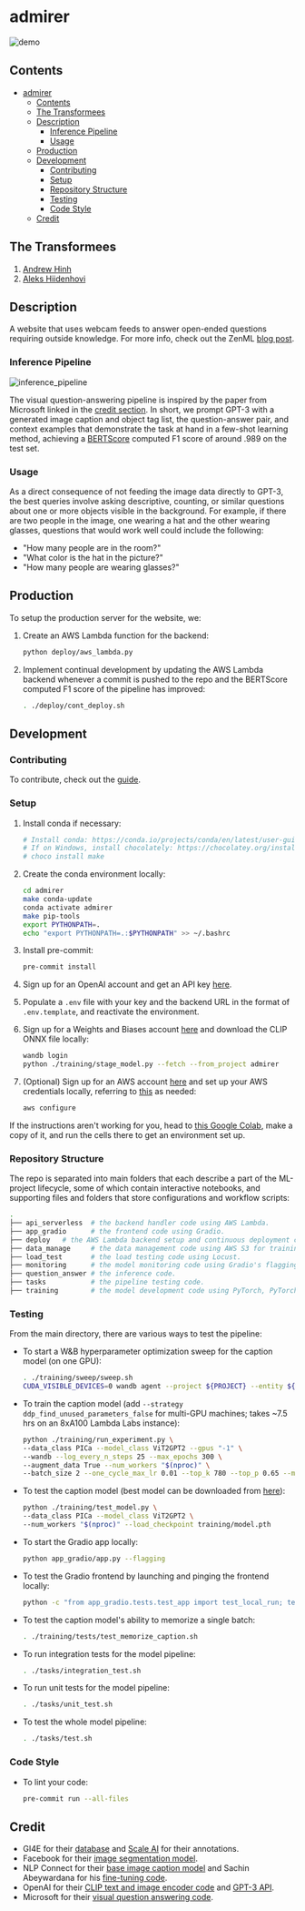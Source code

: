 # admirer

![demo](./assets/demo.png)

## Contents

- [admirer](#admirer)
  - [Contents](#contents)
  - [The Transformees](#the-transformees)
  - [Description](#description)
    - [Inference Pipeline](#inference-pipeline)
    - [Usage](#usage)
  - [Production](#production)
  - [Development](#development)
    - [Contributing](#contributing)
    - [Setup](#setup)
    - [Repository Structure](#repository-structure)
    - [Testing](#testing)
    - [Code Style](#code-style)
  - [Credit](#credit)

## The Transformees

1. [Andrew Hinh](https://github.com/andrewhinh)
2. [Aleks Hiidenhovi](https://github.com/alekshiidenhovi)

## Description

A website that uses webcam feeds to answer open-ended questions requiring outside knowledge. For more info, check out the ZenML [blog post](https://bit.ly/3BZ4YpB).

### Inference Pipeline

![inference_pipeline](./assets/inference_pipeline.png)

The visual question-answering pipeline is inspired by the paper from Microsoft linked in the [credit section](#credit). In short, we prompt GPT-3 with a generated image caption and object tag list, the question-answer pair, and context examples that demonstrate the task at hand in a few-shot learning method, achieving a [BERTScore](http://bit.ly/3tM1mmc) computed F1 score of around .989 on the test set.

### Usage

As a direct consequence of not feeding the image data directly to GPT-3, the best queries involve asking descriptive, counting, or similar questions about one or more objects visible in the background. For example, if there are two people in the image, one wearing a hat and the other wearing glasses, questions that would work well could include the following:

- "How many people are in the room?"
- "What color is the hat in the picture?"
- "How many people are wearing glasses?"

## Production

To setup the production server for the website, we:

1. Create an AWS Lambda function for the backend:

    ```bash
    python deploy/aws_lambda.py
    ```

2. Implement continual development by updating the AWS Lambda backend whenever a commit is pushed to the repo and the BERTScore computed F1 score of the pipeline has improved:

    ```bash
    . ./deploy/cont_deploy.sh
    ```

## Development

### Contributing

To contribute, check out the [guide](./CONTRIBUTING.md).

### Setup

1. Install conda if necessary:

    ```bash
    # Install conda: https://conda.io/projects/conda/en/latest/user-guide/install/index.html#regular-installation
    # If on Windows, install chocolately: https://chocolatey.org/install. Then, run:
    # choco install make
    ```

2. Create the conda environment locally:

    ```bash
    cd admirer
    make conda-update
    conda activate admirer
    make pip-tools
    export PYTHONPATH=.
    echo "export PYTHONPATH=.:$PYTHONPATH" >> ~/.bashrc
    ```

3. Install pre-commit:

    ```bash
    pre-commit install
    ```

4. Sign up for an OpenAI account and get an API key [here](https://beta.openai.com/account/api-keys).
5. Populate a `.env` file with your key and the backend URL in the format of `.env.template`, and reactivate the environment.
6. Sign up for a Weights and Biases account [here](https://wandb.ai/signup) and download the CLIP ONNX file locally:

    ```bash
    wandb login
    python ./training/stage_model.py --fetch --from_project admirer
    ```

7. (Optional) Sign up for an AWS account [here](https://us-west-2.console.aws.amazon.com/ecr/create-repository?region=us-west-2) and set up your AWS credentials locally, referring to [this](https://docs.aws.amazon.com/cli/latest/userguide/cli-configure-quickstart.html#cli-configure-quickstart-config) as needed:

    ```bash
    aws configure
    ```

If the instructions aren't working for you, head to [this Google Colab](https://colab.research.google.com/drive/1Z34DLHJm1i1e1tnknICujfZC6IaToU3k?usp=sharing), make a copy of it, and run the cells there to get an environment set up.

### Repository Structure

The repo is separated into main folders that each describe a part of the ML-project lifecycle, some of which contain interactive notebooks, and supporting files and folders that store configurations and workflow scripts:

```bash
.
├── api_serverless  # the backend handler code using AWS Lambda.
├── app_gradio      # the frontend code using Gradio.
├── deploy   # the AWS Lambda backend setup and continuous deployment code.
├── data_manage     # the data management code using AWS S3 for training data and ZenML log storage, boto3 for data exploration, and ZenML + Great Expectations for data validation.
├── load_test       # the load testing code using Locust.
├── monitoring      # the model monitoring code using Gradio's flagging feature.
├── question_answer # the inference code.
├── tasks           # the pipeline testing code.
├── training        # the model development code using PyTorch, PyTorch Lightning, and Weights and Biases.
```

### Testing

From the main directory, there are various ways to test the pipeline:

- To start a W&B hyperparameter optimization sweep for the caption model (on one GPU):

    ```bash
    . ./training/sweep/sweep.sh
    CUDA_VISIBLE_DEVICES=0 wandb agent --project ${PROJECT} --entity ${ENTITY} ${SWEEP_ID}
    ```

- To train the caption model (add `--strategy ddp_find_unused_parameters_false` for multi-GPU machines; takes ~7.5 hrs on an 8xA100 Lambda Labs instance):

    ```bash
    python ./training/run_experiment.py \
    --data_class PICa --model_class ViT2GPT2 --gpus "-1" \
    --wandb --log_every_n_steps 25 --max_epochs 300 \
    --augment_data True --num_workers "$(nproc)" \
    --batch_size 2 --one_cycle_max_lr 0.01 --top_k 780 --top_p 0.65 --max_label_length 50
    ```

- To test the caption model (best model can be downloaded from [here](https://wandb.ai/admirer/admirer-training/artifacts/model/model-2vgqajre/v4/files)):

    ```bash
    python ./training/test_model.py \
    --data_class PICa --model_class ViT2GPT2 \
    --num_workers "$(nproc)" --load_checkpoint training/model.pth
    ```

- To start the Gradio app locally:

    ```bash
    python app_gradio/app.py --flagging
    ```

- To test the Gradio frontend by launching and pinging the frontend locally:

    ```bash
    python -c "from app_gradio.tests.test_app import test_local_run; test_local_run()"
    ```

- To test the caption model's ability to memorize a single batch:

    ```bash
    . ./training/tests/test_memorize_caption.sh
    ```

- To run integration tests for the model pipeline:

    ```bash
    . ./tasks/integration_test.sh
    ```

- To run unit tests for the model pipeline:

    ```bash
    . ./tasks/unit_test.sh
    ```

- To test the whole model pipeline:

    ```bash
    . ./tasks/test.sh
    ```

### Code Style

- To lint your code:

    ```bash
    pre-commit run --all-files
    ```

## Credit

- GI4E for their [database](https://www.unavarra.es/gi4e/databases/gi4e/?languageId=1) and [Scale AI](https://scale.com/) for their annotations.
- Facebook for their [image segmentation model](https://huggingface.co/facebook/detr-resnet-50-panoptic).
- NLP Connect for their [base image caption model](https://huggingface.co/nlpconnect/vit-gpt2-image-captioning) and Sachin Abeywardana for his [fine-tuning code](https://sachinruk.github.io/blog/pytorch/huggingface/2021/12/28/vit-to-gpt2-encoder-decoder-model.html).
- OpenAI for their [CLIP text and image encoder code](https://huggingface.co/openai/clip-vit-base-patch16) and [GPT-3 API](https://openai.com/api/).
- Microsoft for their [visual question answering code](https://github.com/microsoft/PICa).
